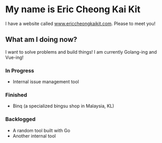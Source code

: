 # My name is Eric Cheong Kai Kit #

I have a website called www.ericcheongkaikit.com. Please to meet you!

## What am I doing now? ##

I want to solve problems and build things! I am currently Golang-ing and Vue-ing!
<br>

### In Progress ###
* Internal issue management tool

### Finished ###
* Binq (a specialized bingsu shop in Malaysia, KL)

### Backlogged ###
* A random tool built with Go
* Another internal tool
